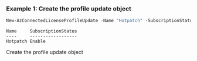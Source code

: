 ### Example 1: Create the profile update object
```powershell
New-AzConnectedLicenseProfileUpdate -Name "Hotpatch" -SubscriptionStatus "Enable"
```

```output
Name     SubscriptionStatus
----     ------------------
Hotpatch Enable
```

Create the profile update object

